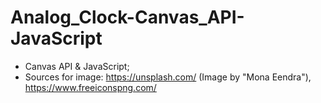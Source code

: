 # Analog_Clock-Canvas_API-JavaScript
- Canvas API & JavaScript;
- Sources for image:
 https://unsplash.com/ (Image by "Mona Eendra"),
 https://www.freeiconspng.com/
